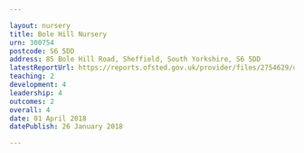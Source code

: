 ```yaml
---

layout: nursery
title: Bole Hill Nursery
urn: 300754
postcode: S6 5DD
address: 85 Bole Hill Road, Sheffield, South Yorkshire, S6 5DD
latestReportUrl: https://reports.ofsted.gov.uk/provider/files/2754629/urn/300754.pdf
teaching: 2
development: 4
leadership: 4
outcomes: 2
overall: 4
date: 01 April 2018 
datePublish: 26 January 2018

---
```

